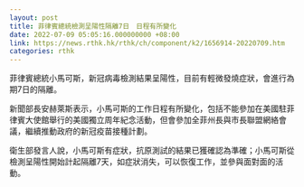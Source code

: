 ```yaml
---
layout: post
title: 菲律賓總統檢測呈陽性隔離7日　日程有所變化
date: 2022-07-09 05:05:16.000000000 +08:00
link: https://news.rthk.hk/rthk/ch/component/k2/1656914-20220709.htm
categories: rthk
---
```


菲律賓總統小馬可斯，新冠病毒檢測結果呈陽性，目前有輕微發燒症狀，會進行為期7日的隔離。

新聞部長安赫萊斯表示，小馬可斯的工作日程有所變化，包括不能參加在美國駐菲律賓大使館舉行的美國獨立周年紀念活動，但會參加全菲州長與市長聯盟網絡會議，繼續推動政府的新冠疫苗接種計劃。  

衛生部發言人說，小馬可斯有症狀，抗原測試的結果已獲確認為準確；小馬可斯從檢測呈陽性開始計起隔離7天，如症狀消失，可以恢復工作，並參與面對面的活動。
